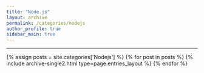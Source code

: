 ```yaml
---
title: "Node.js"
layout: archive
permalink: /categories/nodejs
author_profile: true
sidebar_main: true
---
```


<!-- 공백이 포함되어 있는 카테고리 이름의 경우 site.categories.['a b c'] 이런식으로! -->

***

{% assign posts = site.categories['Nodejs'] %}
{% for post in posts %} {% include archive-single2.html type=page.entries_layout %} {% endfor %}